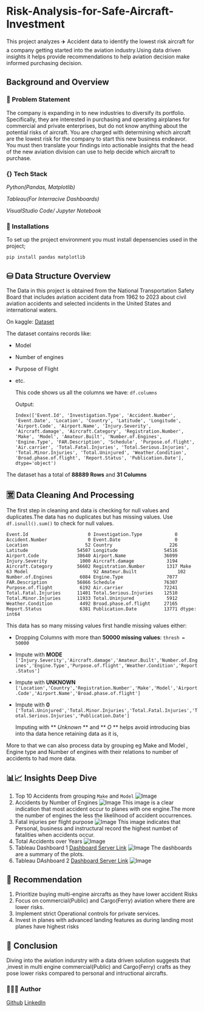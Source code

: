 # Risk-Analysis-for-Safe-Aircraft-Investment
This project analyzes ✈️ Accident data to identify the lowest risk aircraft for a company getting started into the aviation industry.Using data driven insights it helps provide recommendations to help aviation decision make informed purchasing decision. 

## Background and Overview
### 🤔 Problem Statement
The company is expanding in to new industries to diversify its portfolio. Specifically, they are interested in purchasing and operating airplanes for commercial and private enterprises, but do not know anything about the potential risks of aircraft. You are charged with determining which aircraft are the lowest risk for the company to start this new business endeavor. You must then translate your findings into actionable insights that the head of the new aviation division can use to help decide which aircraft to purchase.

### {} Tech Stack 
_Python(Pandas, Matplotlib)_

_Tableau(For Interracive Dashboards)_

_VisualStudio Code/ Jupyter Notebook_

### 🔗 Installations
To set up the project environment you must install depensencies used in the project;

`pip install pandas matplotlib`

## ⛁ Data Structure Overview
The Data in this project is obtained from the National Transportation Safety Board that includes aviation accident data from 1962 to 2023 about civil aviation accidents and selected incidents in the United States and international waters.

On kaggle: [Dataset](https://www.kaggle.com/datasets/khsamaha/aviation-accident-database-synopses)

The dataset contains records like:
- Model
- Number of engines
- Purpose of Flight
- etc.
  
  This code shows us all the columns we have: `df.columns`

  Output:

  `Index(['Event.Id', 'Investigation.Type', 'Accident.Number', 'Event.Date',
       'Location', 'Country', 'Latitude', 'Longitude', 'Airport.Code',
       'Airport.Name', 'Injury.Severity', 'Aircraft.damage',
       'Aircraft.Category', 'Registration.Number', 'Make', 'Model',
       'Amateur.Built', 'Number.of.Engines', 'Engine.Type', 'FAR.Description',
       'Schedule', 'Purpose.of.flight', 'Air.carrier', 'Total.Fatal.Injuries',
       'Total.Serious.Injuries', 'Total.Minor.Injuries', 'Total.Uninjured',
       'Weather.Condition', 'Broad.phase.of.flight', 'Report.Status',
       'Publication.Date'],
      dtype='object')`
  
The dataset has a total of __88889 Rows__ and __31 Columns__
  
## 🈺 Data Cleaning And Processing
The first step in cleaning and data is checking for null values and duplicates.The data has no duplicates but has missing values.
Use `df.isnull().sum()` to check for null values.

`Event.Id                      0
Investigation.Type            0
Accident.Number               0
Event.Date                    0
Location                     52
Country                     226
Latitude                  54507
Longitude                 54516
Airport.Code              38640
Airport.Name              36099
Injury.Severity            1000
Aircraft.damage            3194
Aircraft.Category         56602
Registration.Number        1317
Make                         63
Model                        92
Amateur.Built               102
Number.of.Engines          6084
Engine.Type                7077
FAR.Description           56866
Schedule                  76307
Purpose.of.flight          6192
Air.carrier               72241
Total.Fatal.Injuries      11401
Total.Serious.Injuries    12510
Total.Minor.Injuries      11933
Total.Uninjured            5912
Weather.Condition          4492
Broad.phase.of.flight     27165
Report.Status              6381
Publication.Date          13771
dtype: int64`

This data has so many missing values first handle missing values either:
- Dropping Columns with more than __50000 missing values__: `thresh = 50000`
- Impute with **MODE** `['Injury.Severity','Aircraft.damage','Amateur.Built','Number.of.Engines','Engine.Type','Purpose.of.flight','Weather.Condition','Report.Status']`
- Impute with **UNKNOWN** `['Location','Country','Registration.Number','Make','Model','Airport.Code','Airport.Name','Broad.phase.of.flight']`
- Impute with **0** `['Total.Uninjured','Total.Minor.Injuries','Total.Fatal.Injuries','Total.Serious.Injuries','Publication.Date']`

  Imputing with ** *Unknown* ** and ** *O* ** helps avoid introducing bias into tha data hence retaining data as it is,

More to that we can also process data by grouping eg Make and Model , Engine type and Number of engines with their relations to number of accidents to had more data.

## 📊📈 Insights Deep Dive
1. Top 10 Accidents from grouping `Make` and `Model` ![Image](https://github.com/user-attachments/assets/5bf57f26-f343-4b6b-8ef9-c0ad447b6777)
2. Accidents by Number of Engines ![Image](https://github.com/user-attachments/assets/7ef820b7-ad61-4b3a-bd4f-2f67a793cab7) This image is a clear indication that most accident occur to planes with one engine.The more the number of engines the less the likelihood of accident occurrences.
3. Fatal injuries per flight purpose ![Image](https://github.com/user-attachments/assets/522594d7-025b-44d5-867a-475418b8bcb5) This image indicates that Personal, business and instructural record the highest numbet of fatalities when accidents occur.
4. Total Accidents over Years ![Image](https://github.com/user-attachments/assets/35022d87-6086-46b5-ba52-d8f288c1c7f8)
5. Tableau Dashboard 1 [Dashboard Server Link](https://public.tableau.com/app/profile/joy.kiboi/viz/AeroAccidentsBook1/Dashboard1?publish=yes)  ![Image](https://github.com/user-attachments/assets/0e139bd7-833c-4f92-b6ed-a7fcd1099510)
   The dashboards are a summary of the plots.
7. Tableau DAshboard 2  [Dashboard Server Link](https://public.tableau.com/app/profile/joy.kiboi/viz/AeroAccidentsBook2/Dashboard2?publish=yes) ![Image](https://github.com/user-attachments/assets/069fe61b-bc61-429c-988a-37f3b5564cda)


## 📃 Recommendation
1. Prioritize buying multi-engine aircrafts as they have lower accident Risks
2. Focus on commercial(Public) and Cargo(Ferry) aviation where there are lower risks.
3. Implement strict  Operational controls for private services.
4. Invest in planes with advanced landing features as during landing most planes have highest risks

## 🏁 Conclusion
Diving into the aviation indurstry with a data driven solution suggests that ,invest in multi engine commercial(Public) and Cargo(Ferry) crafts as they pose lower risks compared to personal and intructional aircrafts.

### 👩🏻‍💻 Author
[Github](https://github.com/Muthonikiboi)
[LinkedIn](https://www.linkedin.com/in/joy-kiboi-917661278/)
